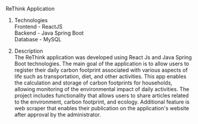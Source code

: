 ReThink Application

1. Technologies  
Frontend - ReactJS  
Backend - Java Spring Boot  
Database - MySQL  

2. Description  
The ReThink application was developed using React Js and Java Spring Boot technologies. The main goal of the application is to allow users to register their daily carbon footprint associated with various aspects of life such as transportation, diet, and other activities. This app enables the calculation and storage of carbon footprints for households, allowing monitoring of the environmental impact of daily activities. The project includes functionality that allows users to share articles related to the environment, carbon footprint, and ecology. Additional feature is web scraper that enables their publication on the application's website after approval by the administrator.
